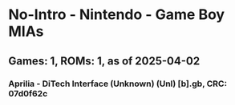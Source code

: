 # No-Intro - Nintendo - Game Boy MIAs
## Games: 1, ROMs: 1, as of 2025-04-02

### Aprilia - DiTech Interface (Unknown) (Unl) [b].gb, CRC: 07d0f62c
